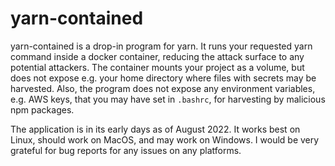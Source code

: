 # yarn-contained

yarn-contained is a drop-in program for yarn. It runs your requested yarn command inside a docker container, reducing the attack surface to any potential attackers. The container mounts your project as a volume, but does not expose e.g. your home directory where files with secrets may be harvested. Also, the program does not expose any environment variables, e.g. AWS keys, that you may have set in `.bashrc`, for harvesting by malicious npm packages.

The application is in its early days as of August 2022. It works best on Linux, should work on MacOS, and may work on Windows. I would be very grateful for bug reports for any issues on any platforms.
